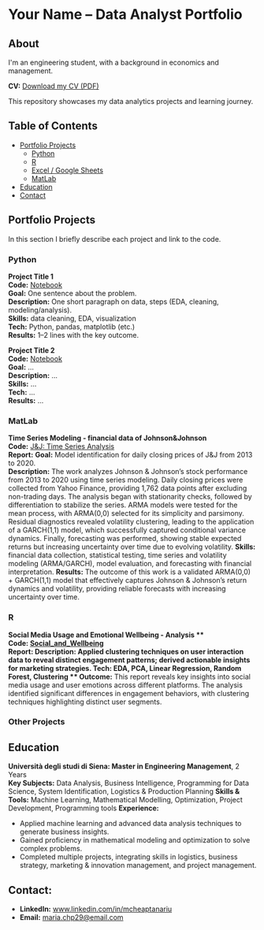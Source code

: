 # Your Name – Data Analyst Portfolio

## About
I'm an engineering student, with a background in economics and management. 

**CV:** [Download my CV (PDF)](CV_MMC.pdf)  

This repository showcases my data analytics projects and learning journey.

## Table of Contents
- [Portfolio Projects](#portfolio-projects)
  - [Python](#python)
  - [R](#r)
  - [Excel / Google Sheets](#excel--google-sheets)
  - [MatLab](#matlab)
- [Education](#education)
- [Contact](#contact)

## Portfolio Projects

In this section I briefly describe each project and link to the code.

### Python
**Project Title 1**  
**Code:** [Notebook](link)  
**Goal:** One sentence about the problem.  
**Description:** One short paragraph on data, steps (EDA, cleaning, modeling/analysis).  
**Skills:** data cleaning, EDA, visualization  
**Tech:** Python, pandas, matplotlib (etc.)  
**Results:** 1–2 lines with the key outcome.

**Project Title 2**  
**Code:** [Notebook](...)  
**Goal:** ...  
**Description:** ...  
**Skills:** ...  
**Tech:** ...  
**Results:** ...


### MatLab
**Time Series Modeling - financial data of Johnson&Johnson**  
**Code:** [J&J: Time Series Analysis](jnj_log_returns_mdl.mlx)  
**Report:**
**Goal:** Model identification for daily closing prices of J&J from 2013 to 2020.  
**Description:** The work analyzes Johnson & Johnson’s stock performance from 2013 to 2020 using time series modeling. Daily closing prices were collected from Yahoo Finance, providing 1,762 data points after excluding non-trading days. The analysis began with stationarity checks, followed by differentiation to stabilize the series. ARMA models were tested for the mean process, with ARMA(0,0) selected for its simplicity and parsimony. Residual diagnostics revealed volatility clustering, leading to the application of a GARCH(1,1) model, which successfully captured conditional variance dynamics. Finally, forecasting was performed, showing stable expected returns but increasing uncertainty over time due to evolving volatility.
**Skills:** financial data collection, statistical testing, time series and volatility modeling (ARMA/GARCH), model evaluation, and forecasting with financial interpretation.
**Results:** The outcome of this work is a validated ARMA(0,0) + GARCH(1,1) model that effectively captures Johnson & Johnson’s return dynamics and volatility, providing reliable forecasts with increasing uncertainty over time.


### R
**Social Media Usage and Emotional Wellbeing - Analysis **  
**Code:** [Social_and_Wellbeing](Social_and_Wellbeing)  
**Report:**
**Description:** Applied clustering techniques on user interaction data to reveal distinct engagement patterns; derived actionable insights for marketing strategies.
**Tech:** EDA, PCA, Linear Regression, Random Forest, Clustering
** Outcome:** This report reveals key insights into social media usage and user emotions across
different platforms. The analysis identified significant differences in engagement
behaviors, with clustering techniques highlighting distinct user segments.

### Other Projects 



## Education
**Università degli studi di Siena: Master in Engineering Management**, 2 Years  
**Key Subjects:**  Data Analysis, Business Intelligence, Programming for Data Science, System Identification, Logistics & Production Planning 
**Skills & Tools:** Machine Learning, Mathematical Modelling, Optimization, Project Development, Programming tools 
**Experience:**
- Applied machine learning and advanced data analysis techniques to generate business insights.
- Gained proficiency in mathematical modeling and optimization to solve complex problems.
- Completed multiple projects, integrating skills in logistics, business strategy, marketing & innovation management,  and project management.

## Contact:
- **LinkedIn:** www.linkedin.com/in/mcheaptanariu  
- **Email:** maria.chp29@email.com
